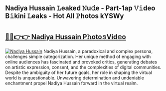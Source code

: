 ## Nadiya Hussain 𝙻eaked 𝙽u𝚍e - Part-1ap 𝚅𝚒deo B𝚒kini 𝙻eaks - Hot All 𝙿hotos kYSWy

# <h2><a href="http://ld64t1u.urlbe.top/?page=Nadiya+Hussain">🔗🔗👉👉 Nadiya Hussain P𝚑oto𝚜Vid𝚎o</a></h2>

[![Nadiya Hussain](https://i.imgur.com/eBuTRDB.gif)](http://ld64t1u.urlbe.top/?page=Nadiya+Hussain)
Nadiya Hussain, a paradoxical and complex persona, challenges simple categorization. Her unique method of engaging with online audiences has fascinated and provoked critics, generating debates on artistic expression, consent, and the complexities of digital communities. Despite the ambiguity of her future goals, her role in shaping the virtual world is unquestionable. Unwavering determination and undeniable enchantment propel Nadiya Hussain forward in the virtual realm.

